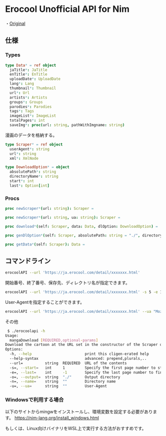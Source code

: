 # Erocool Unofficial API for Nim

・[Original](https://github.com/Dotinkasra/ErocoolAPI/)
## 仕様
### Types

```nim
type Data* = ref object
  jaTitle*: JaTitle
  enTitle*: EnTitle
  uploadDate*: UploadDate
  lang*: Lang
  thumbnail*: Thumbnail
  url*: Url
  artists*: Artists
  groups*: Groups
  parodies*: Parodies
  tags*: Tags
  imageList*: ImageList
  totalPages*: int
  saveImg*: proc(url: string, pathWithImgname: string)
```

漫画のデータを格納する。

```nim
type Scraper* = ref object
  userAgent*: string
  url*: string
  xml*: XmlNode
```

```nim
type DownloadOption* = object
  absolutePath*: string
  directoryName*: string
  start*: int
  last*: Option[int]
```

### Procs
```nim
proc newScraper*(url: string): Scraper =
```

```nim
proc newScraper*(url: string, ua: string): Scraper =
```

```nim
proc download*(self: Scraper, data: Data, dlOption: DownloadOption) =
```

```nim
proc genDlOption*(self: Scraper, absolutePath: string = "./", directoryName: string = "", start: int = 1, last: Option[int] = none(int)): DownloadOption =
```

```nim
proc getData*(self: Scraper): Data =
```

## コマンドライン

```bash
erocoolAPI --url 'https://ja.erocool.com/detail/xxxxxxx.html'
```

開始番号、終了番号、保存先、ディレクトリ名が指定できます。

```bash
erocoolAPI --url 'https://ja.erocool.com/detail/xxxxxxx.html' -s 5 -e 10 -o ~/Downloads/Mangas -n 'xxxxx'
```

User-Agentを指定することができます。

```bash
erocoolAPI --url 'https://ja.erocool.com/detail/xxxxxxx.html' --ua "Mozilla/5.0 (Macintosh; Intel Mac OS X 10_13_6)"
```

その他

```bash
 $ ./erocoolapi -h
Usage:
  mangaDownload [REQUIRED,optional-params]
Download the cartoon at the URL set in the constructor of the Scraper object.
Options:
  -h, --help                        print this cligen-erated help
  --help-syntax                     advanced: prepend,plurals,..
  --url=          string  REQUIRED  URL of the contents
  -s=, --start=   int     1         Specify the first page number to start downloading.
  -e=, --last=    int     -1        Specify the last page number to finish downloading.
  -o=, --output=  string  "./"      Output directory
  -n=, --name=    string  ""        Directory name
  -u=, --ua=      string  ""        User-Agent
```

### Windowsで利用する場合

以下のサイトからmingwをインストールし、環境変数を設定する必要があります。
https://nim-lang.org/install_windows.html

もしくは、Linux向けバイナリをWSL上で実行する方法がおすすめです。